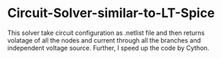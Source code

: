 # Circuit-Solver-similar-to-LT-Spice
This solver take circuit configuration as .netlist file and then returns volatage of all the nodes and current through all the branches and independent voltage source. 
Further, I speed up the code by Cython.
